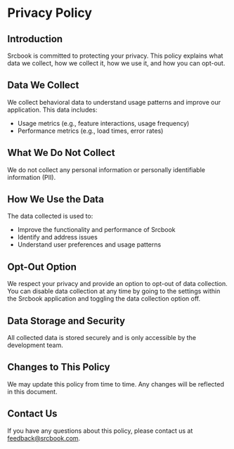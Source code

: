 # Privacy Policy

## Introduction

Srcbook is committed to protecting your privacy. This policy explains what data we collect, how we collect it, how we use it, and how you can opt-out.

## Data We Collect

We collect behavioral data to understand usage patterns and improve our application. This data includes:

- Usage metrics (e.g., feature interactions, usage frequency)
- Performance metrics (e.g., load times, error rates)

## What We Do Not Collect

We do not collect any personal information or personally identifiable information (PII).

## How We Use the Data

The data collected is used to:

- Improve the functionality and performance of Srcbook
- Identify and address issues
- Understand user preferences and usage patterns

## Opt-Out Option

We respect your privacy and provide an option to opt-out of data collection. You can disable data collection at any time by going to the settings within the Srcbook application and toggling the data collection option off.

## Data Storage and Security

All collected data is stored securely and is only accessible by the development team.

## Changes to This Policy

We may update this policy from time to time. Any changes will be reflected in this document.

## Contact Us

If you have any questions about this policy, please contact us at feedback@srcbook.com.

